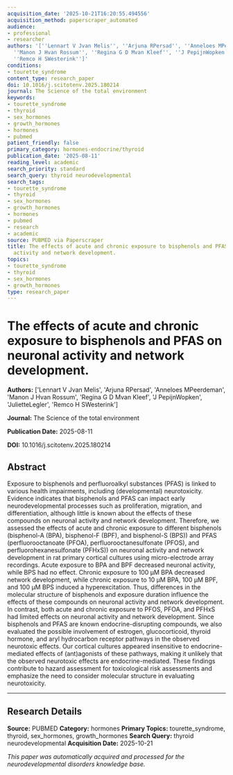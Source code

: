 ```yaml
---
acquisition_date: '2025-10-21T16:20:55.494556'
acquisition_method: paperscraper_automated
audience:
- professional
- researcher
authors: '[''Lennart V Jvan Melis'', ''Arjuna RPersad'', ''Anneloes MPeerdeman'',
  ''Manon J Hvan Rossum'', ''Regina G D Mvan Kleef'', ''J PepijnWopken'', ''JulietteLegler'',
  ''Remco H SWesterink'']'
conditions:
- tourette_syndrome
content_type: research_paper
doi: 10.1016/j.scitotenv.2025.180214
journal: The Science of the total environment
keywords:
- tourette_syndrome
- thyroid
- sex_hormones
- growth_hormones
- hormones
- pubmed
patient_friendly: false
primary_category: hormones-endocrine/thyroid
publication_date: '2025-08-11'
reading_level: academic
search_priority: standard
search_query: thyroid neurodevelopmental
search_tags:
- tourette_syndrome
- thyroid
- sex_hormones
- growth_hormones
- hormones
- pubmed
- research
- academic
source: PUBMED via Paperscraper
title: The effects of acute and chronic exposure to bisphenols and PFAS on neuronal
  activity and network development.
topics:
- tourette_syndrome
- thyroid
- sex_hormones
- growth_hormones
type: research_paper
---
```


# The effects of acute and chronic exposure to bisphenols and PFAS on neuronal activity and network development.

**Authors:** ['Lennart V Jvan Melis', 'Arjuna RPersad', 'Anneloes MPeerdeman', 'Manon J Hvan Rossum', 'Regina G D Mvan Kleef', 'J PepijnWopken', 'JulietteLegler', 'Remco H SWesterink']

**Journal:** The Science of the total environment

**Publication Date:** 2025-08-11

**DOI:** 10.1016/j.scitotenv.2025.180214

## Abstract

Exposure to bisphenols and perfluoroalkyl substances (PFAS) is linked to various health impairments, including (developmental) neurotoxicity. Evidence indicates that bisphenols and PFAS can impact early neurodevelopmental processes such as proliferation, migration, and differentiation, although little is known about the effects of these compounds on neuronal activity and network development. Therefore, we assessed the effects of acute and chronic exposure to different bisphenols (bisphenol-A (BPA), bisphenol-F (BPF), and bisphenol-S (BPS)) and PFAS (perfluorooctanoate (PFOA), perfluorooctanesulfonate (PFOS), and perfluorohexanesulfonate (PFHxS)) on neuronal activity and network development in rat primary cortical cultures using micro-electrode array recordings. Acute exposure to BPA and BPF decreased neuronal activity, while BPS had no effect. Chronic exposure to 100 μM BPA decreased network development, while chronic exposure to 10 μM BPA, 100 μM BPF, and 100 μM BPS induced a hyperexcitation. Thus, differences in the molecular structure of bisphenols and exposure duration influence the effects of these compounds on neuronal activity and network development. In contrast, both acute and chronic exposure to PFOS, PFOA, and PFHxS had limited effects on neuronal activity and network development. Since bisphenols and PFAS are known endocrine-disrupting compounds, we also evaluated the possible involvement of estrogen, glucocorticoid, thyroid hormone, and aryl hydrocarbon receptor pathways in the observed neurotoxic effects. Our cortical cultures appeared insensitive to endocrine-mediated effects of (ant)agonists of these pathways, making it unlikely that the observed neurotoxic effects are endocrine-mediated. These findings contribute to hazard assessment for toxicological risk assessments and emphasize the need to consider molecular structure in evaluating neurotoxicity.

---

## Research Details

**Source:** PUBMED
**Category:** hormones
**Primary Topics:** tourette_syndrome, thyroid, sex_hormones, growth_hormones
**Search Query:** thyroid neurodevelopmental
**Acquisition Date:** 2025-10-21

*This paper was automatically acquired and processed for the neurodevelopmental disorders knowledge base.*
